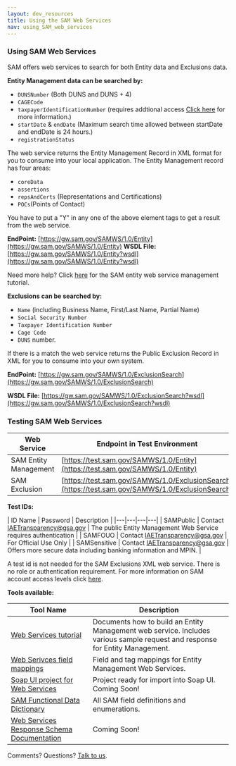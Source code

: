 ```yaml
---
layout: dev_resources
title: Using the SAM Web Services
nav: using_SAM_web_services
---
```


### Using SAM Web Services 
SAM offers web services to search for both Entity data and Exclusions data.

**Entity Management data can be searched by:**

* ```DUNSNumber``` (Both DUNS and DUNS + 4)
* ```CAGECode```
* ```taxpayerIdentificationNumber``` (requires addtional access  [Click here](http://gsa.github.io/openIAE/developer_resources/Access_SAM_data.html "Data Access") for more information.)<br>
* ```startDate``` & ```endDate``` (Maximum search time allowed between startDate and endDate is 24 hours.)
* ```registrationStatus```

The web service returns the Entity Management Record in XML format for you to consume into your local application. The Entity Management record has four areas:

* ```coreData```
* ```assertions```
* ```repsAndCerts``` (Representations and Certifications)
* ```POCs```(Points of Contact)

You have to put a "Y" in any one of the above element tags to get a result from the web service.

**EndPoint:** [https://gw.sam.gov/SAMWS/1.0/Entity](https://gw.sam.gov/SAMWS/1.0/Entity)
**WSDL File:** [https://gw.sam.gov/SAMWS/1.0/Entity?wsdl](https://gw.sam.gov/SAMWS/1.0/Entity?wsdl)

Need more help? Click [here](https://github.com/GSA/IAE-Architecture/tree/master/as-is/tech-docs/SAM) for the SAM entity web service management tutorial.

**Exclusions can be searched by:**

* ```Name``` (including Business Name, First/Last Name, Partial Name)
* ```Social Security Number```
* ```Taxpayer Identification Number```
* ```Cage Code```
* ```DUNS``` number.

If there is a match the web service returns the Public Exclusion Record in XML for you to consume into your own system.

**EndPoint:** [https://gw.sam.gov/SAMWS/1.0/ExclusionSearch](https://gw.sam.gov/SAMWS/1.0/ExclusionSearch)

**WSDL File:** [https://gw.sam.gov/SAMWS/1.0/ExclusionSearch?wsdl](https://gw.sam.gov/SAMWS/1.0/ExclusionSearch?wsdl)


### Testing SAM Web Services

| Web Service | Endpoint in Test Environment |
|---|---|
| SAM Entity Management |[https://test.sam.gov/SAMWS/1.0/Entity](https://test.sam.gov/SAMWS/1.0/Entity)|
| SAM Exclusion |[https://test.sam.gov/SAMWS/1.0/ExclusionSearch](https://test.sam.gov/SAMWS/1.0/ExclusionSearch)|



**Test IDs:**

| ID Name | Password | Description | 
|---|---|---|---|
| SAMPublic | Contact IAETransparency@gsa.gov | The public Entity Management Web Service requires authentication |
| SAMFOUO | Contact IAETransparency@gsa.gov | For Official Use Only | 
| SAMSensitive | Contact IAETransparency@gsa.gov | Offers more secure data including banking information and MPIN. |

A test id is not needed for the SAM Exclusions XML web service. There is no role or authentication requirement.
For more information on SAM account access levels click [here](http://gsa.github.io/openIAE/developer_resources/Access_SAM_data.html).
 

**Tools available:**

| Tool Name | Description |
|---|---|
| [Web Services tutorial](https://github.com/GSA/IAE-Architecture/tree/master/as-is/tech-docs/SAM) | Documents how to build an Entity Management web service. Includes various sample request and response for Entity Management. |
| [Web Serivces field mappings](https://github.com/GSA/IAE-Architecture/tree/master/as-is/tech-docs/SAM/SAMWebServicesExtractsMappingsv1.0) | Field and tag mappings for Entity Management Web Services. |
| [Soap UI project for Web Services]() | Project ready for import into Soap UI. Coming Soon! |
| [SAM Functional Data Dictionary](https://github.com/GSA/IAE-Architecture/blob/master/as-is/tech-docs/SAM/SAM%20Functional%20Data%20Dictionary%20v4.0.pdf?raw=true) |All SAM field definitions and enumerations.|
| [Web Services Response Schema Documentation]() | Coming Soon! |

Comments? Questions?  [Talk to us](https://github.com/GSA/openIAE/issues).



